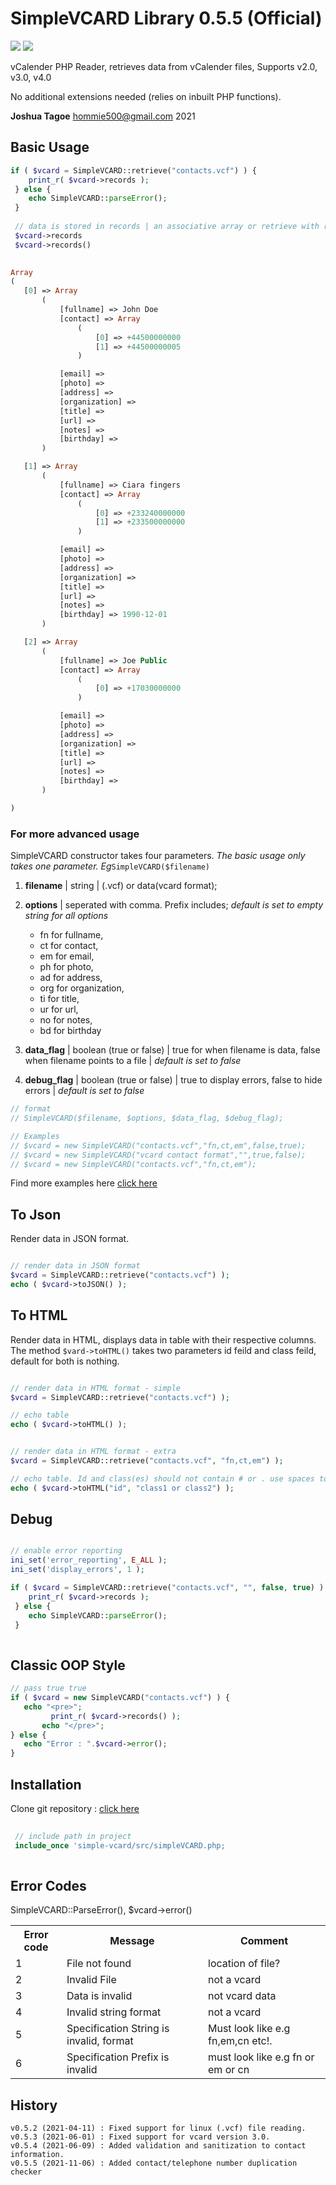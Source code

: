 # SimpleVCARD Library 0.5.5 (Official)
[<img src="https://img.shields.io/badge/license-MIT-success" />](https://github.com/joetag47/simpleVCARD/blob/main/LICENSE) [<img src="https://img.shields.io/badge/issues-0-important" />](https://github.com/joetag47/simpleVCARD/issues)

vCalender PHP Reader, retrieves data from vCalender files, Supports v2.0, v3.0, v4.0

No additional extensions needed (relies on inbuilt PHP functions).

**Joshua Tagoe** <hommie500@gmail.com> 2021

## Basic Usage
```php  
if ( $vcard = SimpleVCARD::retrieve("contacts.vcf") ) {
    print_r( $vcard->records );
 } else {
    echo SimpleVCARD::parseError();
 }
 
 // data is stored in records | an associative array or retrieve with records() method
 $vcard->records 
 $vcard->records() 
 
 ```
 ```php
Array
(
    [0] => Array
        (
            [fullname] => John Doe
            [contact] => Array
                (
                    [0] => +44500000000
                    [1] => +44500000005
                )

            [email] => 
            [photo] => 
            [address] => 
            [organization] => 
            [title] => 
            [url] => 
            [notes] => 
            [birthday] => 
        )

    [1] => Array
        (
            [fullname] => Ciara fingers
            [contact] => Array
                (
                    [0] => +233240000000
                    [1] => +233500000000
                )

            [email] => 
            [photo] => 
            [address] => 
            [organization] => 
            [title] => 
            [url] => 
            [notes] => 
            [birthday] => 1990-12-01
        )

    [2] => Array
        (
            [fullname] => Joe Public
            [contact] => Array
                (
                    [0] => +17030000000
                )

            [email] => 
            [photo] => 
            [address] => 
            [organization] => 
            [title] => 
            [url] => 
            [notes] => 
            [birthday] => 
        )

)
```
### For more advanced usage
SimpleVCARD constructor takes four parameters.
_The basic usage only takes one parameter. Eg_``` SimpleVCARD($filename) ```

1. **filename** | string | (.vcf) or data(vcard format);

2. **options** | seperated with comma. Prefix includes; _default is set to empty string for all options_  
    -  fn  for fullname,
	-  ct  for contact,
	-  em  for email,
	-  ph  for photo,
	-  ad  for address,
	-  org  for organization,
	-  ti  for title,
	-  ur  for url,
	-  no  for notes,
	-  bd  for birthday

3. **data_flag** | boolean (true or false) | true for when filename is data, false when filename points to a file | _default is set to false_

4. **debug_flag** | boolean (true or false) | true to display errors, false to hide errors | _default is set to false_


```php
// format
// SimpleVCARD($filename, $options, $data_flag, $debug_flag);

// Examples
// $vcard = new SimpleVCARD("contacts.vcf","fn,ct,em",false,true);
// $vcard = new SimpleVCARD("vcard contact format","",true,false);
// $vcard = new SimpleVCARD("contacts.vcf","fn,ct,em");

```
Find more examples here [click here](https://github.com/joetag47/simpleVCARD/tree/main/examples)

## To Json
Render data in JSON format.

```php

// render data in JSON format
$vcard = SimpleVCARD::retrieve("contacts.vcf") );
echo ( $vcard->toJSON() );

```

## To HTML
Render data in HTML, displays data in table with their respective columns.
The method ``` $vard->toHTML() ``` takes two parameters id feild and class feild, default for both is nothing.


```php

// render data in HTML format - simple
$vcard = SimpleVCARD::retrieve("contacts.vcf") );

// echo table
echo ( $vcard->toHTML() );


// render data in HTML format - extra
$vcard = SimpleVCARD::retrieve("contacts.vcf", "fn,ct,em") );

// echo table. Id and class(es) should not contain # or . use spaces to seperate different class names
echo ( $vcard->toHTML("id", "class1 or class2") );

```

## Debug 

```php  

// enable error reporting
ini_set('error_reporting', E_ALL );
ini_set('display_errors', 1 );

if ( $vcard = SimpleVCARD::retrieve("contacts.vcf", "", false, true) ) {
    print_r( $vcard->records );
 } else {
    echo SimpleVCARD::parseError();
 }
 
 ```
 
## Classic OOP Style

 ```php  
// pass true true
if ( $vcard = new SimpleVCARD("contacts.vcf") ) {
	echo "<pre>";
    	  print_r( $vcard->records() );
    	echo "</pre>";
 } else {
    echo "Error : ".$vcard->error();
 }
 
 ```

## Installation

Clone git repository : [click here](https://github.com/joetag47/simpleVCARD/archive/refs/heads/main.zip)

```php
   
 // include path in project  
 include_once 'simple-vcard/src/simpleVCARD.php;
 
 ```


## Error Codes

SimpleVCARD::ParseError(), $vcard->error()

<table>
<tr><th>Error code</th><th>Message</th><th>Comment</th></tr>
<tr><td>1</td><td>File not found</td><td>location of file?</td></tr>
<tr><td>2</td><td>Invalid File</td><td>not a vcard</td></tr>
<tr><td>3</td><td>Data is invalid</td><td>not vcard data</td></tr>
<tr><td>4</td><td>Invalid string format</td><td>not a vcard</td></tr>
<tr><td>5</td><td>Specification String is invalid, format</td><td> Must look like e.g fn,em,cn etc!.</td></tr>
<tr><td>6</td><td>Specification Prefix is invalid</td><td>must look like e.g fn or em or cn</td></tr>
</table>	


## History

```
v0.5.2 (2021-04-11) : Fixed support for linux (.vcf) file reading.
v0.5.3 (2021-06-01) : Fixed support for vcard version 3.0.
v0.5.4 (2021-06-09) : Added validation and sanitization to contact information.
v0.5.5 (2021-11-06) : Added contact/telephone number duplication checker
```
